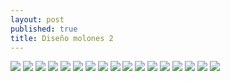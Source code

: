 ```yaml
---
layout: post
published: true
title: Diseño molones 2
---
```

![](../images/shirt/fanso_print.png)
![](../images/shirt/fanso.png)
![](../images/shirt/mods/2_mod.jpg)
![](../images/shirt/mods/3_mod.jpg)
![](../images/shirt/mods/4._mod1.jpg)
![](../images/shirt/mods/4.mod2.jpg)
![](../images/shirt/mods/13_mod.jpg)
![](../images/shirt/mods/17_mod1.jpg)
![](../images/shirt/mods/17_mod2.jpg)
![](../images/shirt/mods/19.png)
![](../images/shirt/mods/21_mod.jpg)
![](../images/shirt/mods/blessed.png)
![](../images/shirt/mods/nts1.jpg)
![](../images/shirt/22.jpg)
![](../images/shirt/21.jpg)
![](../images/shirt/12.png)
![](../images/shirt/18.jpg)
